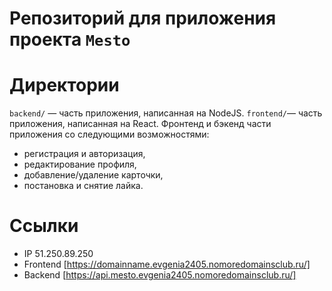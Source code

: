 # Репозиторий для приложения проекта `Mesto`

# Директории
`backend/` — часть приложения, написанная на NodeJS.
`frontend/`— часть приложения, написанная на React.
Фронтенд и бэкенд части приложения со следующими возможностями: 
- регистрация и авторизация,
- редактирование профиля,
- добавление/удаление карточки,
- постановка и снятие лайка.
  
# Ссылки
- IP 51.250.89.250
- Frontend [https://domainname.evgenia2405.nomoredomainsclub.ru/]
- Backend [https://api.mesto.evgenia2405.nomoredomainsclub.ru/]
